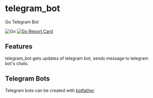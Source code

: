 # telegram_bot
Go Telegram Bot

![Go](https://github.com/ermanimer/telegram_bot/workflows/Go/badge.svg)
[![Go Report Card](https://goreportcard.com/badge/github.com/ermanimer/telegram_bot)](https://goreportcard.com/report/github.com/ermanimer/telegram_bot)

## Features
telegram_bot gets updates of telegram bot, sends message to telegram bot's chats.

## Telegram Bots
Telegram bots can be created with [botfather](https://t.me/botfather). 


